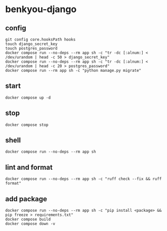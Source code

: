 # benkyou-django

## config

```shell
git config core.hooksPath hooks
touch django_secret_key
touch postgres_password
docker compose run --no-deps --rm app sh -c "tr -dc [:alnum:] < /dev/urandom | head -c 50 > django_secret_key"
docker compose run --no-deps --rm app sh -c "tr -dc [:alnum:] < /dev/urandom | head -c 20 > postgres_password"
docker compose run --rm app sh -c "python manage.py migrate"
```

## start

```shell
docker compose up -d
```

## stop

```shell
docker compose stop
```

## shell

```shell
docker compose run --no-deps --rm app sh
```

## lint and format

```shell
docker compose run --no-deps --rm app sh -c "ruff check --fix && ruff format"
```

## add package

```shell
docker compose run --no-deps --rm app sh -c "pip install <package> && pip freeze > requirements.txt"
docker compose build
docker compose down -v
```
